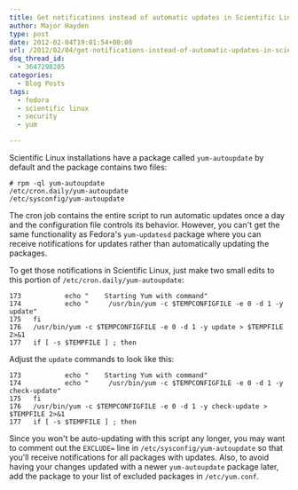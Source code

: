```yaml
---
title: Get notifications instead of automatic updates in Scientific Linux
author: Major Hayden
type: post
date: 2012-02-04T19:01:54+00:00
url: /2012/02/04/get-notifications-instead-of-automatic-updates-in-scientific-linux/
dsq_thread_id:
  - 3647298205
categories:
  - Blog Posts
tags:
  - fedora
  - scientific linux
  - security
  - yum

---
```

Scientific Linux installations have a package called `yum-autoupdate` by default and the package contains two files:

```
# rpm -ql yum-autoupdate
/etc/cron.daily/yum-autoupdate
/etc/sysconfig/yum-autoupdate
```


The cron job contains the entire script to run automatic updates once a day and the configuration file controls its behavior. However, you can't get the same functionality as Fedora's `yum-updatesd` package where you can receive notifications for updates rather than automatically updating the packages.

To get those notifications in Scientific Linux, just make two small edits to this portion of `/etc/cron.daily/yum-autoupdate`:

```
173           echo "    Starting Yum with command"
174           echo "     /usr/bin/yum -c $TEMPCONFIGFILE -e 0 -d 1 -y update"
175   fi
176   /usr/bin/yum -c $TEMPCONFIGFILE -e 0 -d 1 -y update > $TEMPFILE 2>&1
177   if [ -s $TEMPFILE ] ; then
```


Adjust the `update` commands to look like this:

```
173           echo "    Starting Yum with command"
174           echo "     /usr/bin/yum -c $TEMPCONFIGFILE -e 0 -d 1 -y check-update"
175   fi
176   /usr/bin/yum -c $TEMPCONFIGFILE -e 0 -d 1 -y check-update > $TEMPFILE 2>&1
177   if [ -s $TEMPFILE ] ; then
```


Since you won't be auto-updating with this script any longer, you may want to comment out the `EXCLUDE=` line in `/etc/sysconfig/yum-autoupdate` so that you'll receive notifications for all packages with updates. Also, to avoid having your changes updated with a newer `yum-autoupdate` package later, add the package to your list of excluded packages in `/etc/yum.conf`.
